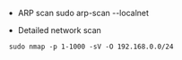 - ARP scan
  sudo arp-scan --localnet

- Detailed network scan

```
 sudo nmap -p 1-1000 -sV -O 192.168.0.0/24
```
